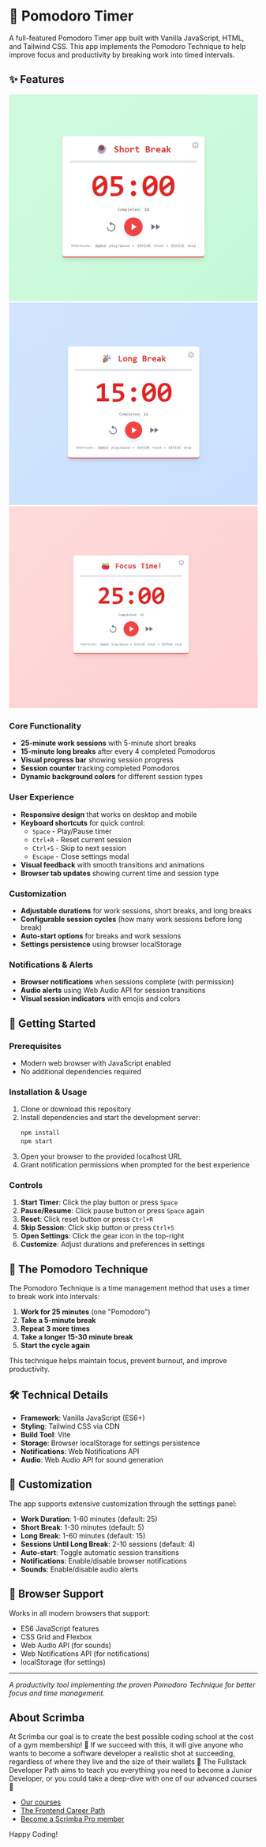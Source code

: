 # 🍅 Pomodoro Timer

A full-featured Pomodoro Timer app built with Vanilla JavaScript, HTML, and Tailwind CSS. This app implements the Pomodoro Technique to help improve focus and productivity by breaking work into timed intervals.

## ✨ Features
![alt text](image.png) ![alt text](image-1.png)![alt text](image-2.png)
### Core Functionality
- **25-minute work sessions** with 5-minute short breaks
- **15-minute long breaks** after every 4 completed Pomodoros
- **Visual progress bar** showing session progress
- **Session counter** tracking completed Pomodoros
- **Dynamic background colors** for different session types

### User Experience
- **Responsive design** that works on desktop and mobile
- **Keyboard shortcuts** for quick control:
  - `Space` - Play/Pause timer
  - `Ctrl+R` - Reset current session
  - `Ctrl+S` - Skip to next session
  - `Escape` - Close settings modal
- **Visual feedback** with smooth transitions and animations
- **Browser tab updates** showing current time and session type

### Customization
- **Adjustable durations** for work sessions, short breaks, and long breaks
- **Configurable session cycles** (how many work sessions before long break)
- **Auto-start options** for breaks and work sessions
- **Settings persistence** using browser localStorage

### Notifications & Alerts
- **Browser notifications** when sessions complete (with permission)
- **Audio alerts** using Web Audio API for session transitions
- **Visual session indicators** with emojis and colors

## 🚀 Getting Started

### Prerequisites
- Modern web browser with JavaScript enabled
- No additional dependencies required

### Installation & Usage
1. Clone or download this repository
2. Install dependencies and start the development server:
   ```bash
   npm install
   npm start
   ```
3. Open your browser to the provided localhost URL
4. Grant notification permissions when prompted for the best experience

### Controls
1. **Start Timer**: Click the play button or press `Space`
2. **Pause/Resume**: Click pause button or press `Space` again
3. **Reset**: Click reset button or press `Ctrl+R`
4. **Skip Session**: Click skip button or press `Ctrl+S`
5. **Open Settings**: Click the gear icon in the top-right
6. **Customize**: Adjust durations and preferences in settings

## 🎯 The Pomodoro Technique

The Pomodoro Technique is a time management method that uses a timer to break work into intervals:

1. **Work for 25 minutes** (one "Pomodoro")
2. **Take a 5-minute break**
3. **Repeat 3 more times**
4. **Take a longer 15-30 minute break**
5. **Start the cycle again**

This technique helps maintain focus, prevent burnout, and improve productivity.

## 🛠️ Technical Details

- **Framework**: Vanilla JavaScript (ES6+)
- **Styling**: Tailwind CSS via CDN
- **Build Tool**: Vite
- **Storage**: Browser localStorage for settings persistence
- **Notifications**: Web Notifications API
- **Audio**: Web Audio API for sound generation

## 🎨 Customization

The app supports extensive customization through the settings panel:

- **Work Duration**: 1-60 minutes (default: 25)
- **Short Break**: 1-30 minutes (default: 5)
- **Long Break**: 1-60 minutes (default: 15)
- **Sessions Until Long Break**: 2-10 sessions (default: 4)
- **Auto-start**: Toggle automatic session transitions
- **Notifications**: Enable/disable browser notifications
- **Sounds**: Enable/disable audio alerts

## 📱 Browser Support

Works in all modern browsers that support:
- ES6 JavaScript features
- CSS Grid and Flexbox
- Web Audio API (for sounds)
- Web Notifications API (for notifications)
- localStorage (for settings)

---

*A productivity tool implementing the proven Pomodoro Technique for better focus and time management.*
## About Scrimba

At Scrimba our goal is to create the best possible coding school at the cost of a gym membership! 💜
If we succeed with this, it will give anyone who wants to become a software developer a realistic shot at succeeding, regardless of where they live and the size of their wallets 🎉
The Fullstack Developer Path aims to teach you everything you need to become a Junior Developer, or you could take a deep-dive with one of our advanced courses 🚀

- [Our courses](https://scrimba.com/courses)
- [The Frontend Career Path](https://scrimba.com/fullstack-path-c0fullstack)
- [Become a Scrimba Pro member](https://scrimba.com/pricing)

Happy Coding!